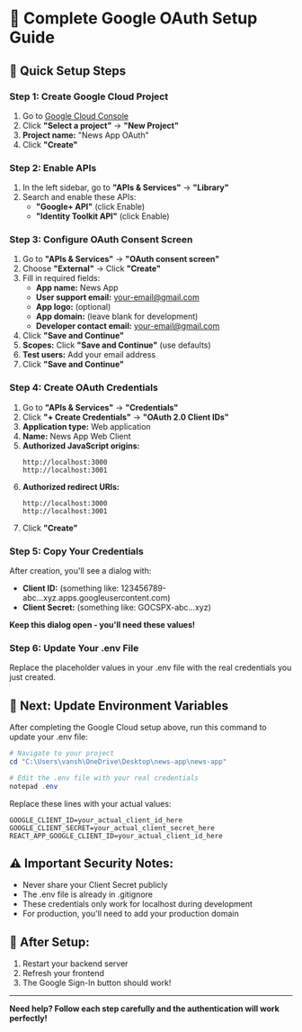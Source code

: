 # 🔐 Complete Google OAuth Setup Guide

## 🎯 Quick Setup Steps

### Step 1: Create Google Cloud Project
1. Go to [Google Cloud Console](https://console.cloud.google.com/)
2. Click **"Select a project"** → **"New Project"**
3. **Project name:** "News App OAuth"
4. Click **"Create"**

### Step 2: Enable APIs
1. In the left sidebar, go to **"APIs & Services"** → **"Library"**
2. Search and enable these APIs:
   - **"Google+ API"** (click Enable)
   - **"Identity Toolkit API"** (click Enable)

### Step 3: Configure OAuth Consent Screen
1. Go to **"APIs & Services"** → **"OAuth consent screen"**
2. Choose **"External"** → Click **"Create"**
3. Fill in required fields:
   - **App name:** News App
   - **User support email:** your-email@gmail.com
   - **App logo:** (optional)
   - **App domain:** (leave blank for development)
   - **Developer contact email:** your-email@gmail.com
4. Click **"Save and Continue"**
5. **Scopes:** Click **"Save and Continue"** (use defaults)
6. **Test users:** Add your email address
7. Click **"Save and Continue"**

### Step 4: Create OAuth Credentials
1. Go to **"APIs & Services"** → **"Credentials"**
2. Click **"+ Create Credentials"** → **"OAuth 2.0 Client IDs"**
3. **Application type:** Web application
4. **Name:** News App Web Client
5. **Authorized JavaScript origins:**
   ```
   http://localhost:3000
   http://localhost:3001
   ```
6. **Authorized redirect URIs:**
   ```
   http://localhost:3000
   http://localhost:3001
   ```
7. Click **"Create"**

### Step 5: Copy Your Credentials
After creation, you'll see a dialog with:
- **Client ID:** (something like: 123456789-abc...xyz.apps.googleusercontent.com)
- **Client Secret:** (something like: GOCSPX-abc...xyz)

**Keep this dialog open - you'll need these values!**

### Step 6: Update Your .env File
Replace the placeholder values in your .env file with the real credentials you just created.

## 🔧 Next: Update Environment Variables

After completing the Google Cloud setup above, run this command to update your .env file:

```powershell
# Navigate to your project
cd "C:\Users\vansh\OneDrive\Desktop\news-app\news-app"

# Edit the .env file with your real credentials
notepad .env
```

Replace these lines with your actual values:
```env
GOOGLE_CLIENT_ID=your_actual_client_id_here
GOOGLE_CLIENT_SECRET=your_actual_client_secret_here
REACT_APP_GOOGLE_CLIENT_ID=your_actual_client_id_here
```

## ⚠️ Important Security Notes:
- Never share your Client Secret publicly
- The .env file is already in .gitignore
- These credentials only work for localhost during development
- For production, you'll need to add your production domain

## 🎉 After Setup:
1. Restart your backend server
2. Refresh your frontend
3. The Google Sign-In button should work!

---

**Need help? Follow each step carefully and the authentication will work perfectly!**